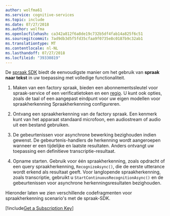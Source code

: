 ```yaml
---
author: wolfma61
ms.service: cognitive-services
ms.topic: include
ms.date: 07/27/2018
ms.author: wolfma
ms.openlocfilehash: ca342a812f6a8de19c732b5df4fab14a825f6c51
ms.sourcegitcommit: 7ad9db3d5f5fd35cfaa9f0735e8c0187b9c32ab1
ms.translationtype: MT
ms.contentlocale: nl-NL
ms.lasthandoff: 07/27/2018
ms.locfileid: "39330819"
---
```

<!-- N.B. no header, no intents here, language-agnostic -->

De [spraak SDK](~/articles/cognitive-services/speech-service/speech-sdk.md) biedt de eenvoudigste manier om het gebruik van **spraak naar tekst** in uw toepassing met volledige functionaliteit.

1. Maken van een factory spraak, bieden een abonnementssleutel voor spraak-service of een verificatietoken en een [regio](~/articles/cognitive-services/speech-service/regions.md).
   U kunt ook opties, zoals de taal of een aangepast eindpunt voor uw eigen modellen voor spraakherkenning Spraakherkenning configureren.

1. Ontvang een spraakherkenning van de factory spraak.
   Een kenmerk kunt van het apparaat standaard microfoon, een audiostream of audio uit een bestand gebruiken.

1. De gebeurtenissen voor asynchrone bewerking bezighouden indien gewenst.
   De gebeurtenis-handlers de herkenning wordt aangeroepen wanneer er een tijdelijke en laatste resultaten.
   Anders ontvangt uw toepassing een definitieve transcriptie-resultaat.

1. Opname starten.
   Gebruik voor één spraakherkenning, zoals opdracht of een query spraakherkenning, `RecognizeAsync()`, die de eerste utterance wordt erkend als resultaat geeft.
   Voor langlopende spraakherkenning, zoals transcriptie, gebruikt u `StartContinuousRecognitionAsync()` en de gebeurtenissen voor asynchrone herkenningsresultaten bezighouden.

Hieronder laten we zien verschillende codefragmenten voor spraakherkenning scenario's met de spraak-SDK.

[!include[Get a Subscription Key](cognitive-services-speech-service-get-subscription-key.md)]
